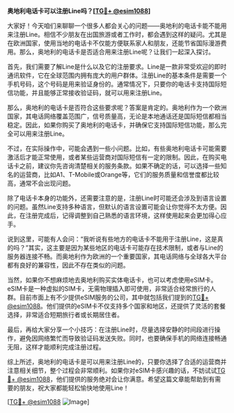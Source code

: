 **奥地利电话卡可以注册Line吗？[[TG💪+ @esim1088](https://t.me/s/esim1088)]**

大家好！今天咱们来聊聊一个很多人都会关心的问题——奥地利的电话卡能不能用来注册Line。相信不少朋友在出国旅游或者工作时，都会遇到这样的疑问。尤其是在欧洲国家，使用当地的电话卡不仅能方便联系家人和朋友，还能节省国际漫游费用。那么，奥地利的电话卡是否适合用来注册Line呢？让我们一起深入探讨。

首先，我们需要了解Line是什么以及它的注册要求。Line是一款非常受欢迎的即时通讯软件，它在全球范围内拥有庞大的用户群体。注册Line的基本条件是需要一个手机号码，这个号码是用来验证身份的。通常情况下，只要你的电话卡支持国际短信功能，并且能够正常接收验证码，就可以用来注册Line。

那么，奥地利的电话卡是否符合这些要求呢？答案是肯定的。奥地利作为一个欧洲国家，其电话网络覆盖范围广，信号质量高，无论是本地通话还是国际短信都相当稳定。因此，如果你购买了奥地利的电话卡，并确保它支持国际短信功能，那么完全可以用来注册Line。

不过，在实际操作中，可能会遇到一些小问题。比如，有些奥地利电话卡可能需要激活后才能正常使用，或者某些运营商对国际短信有一定的限制。因此，在购买电话卡之前，建议你先咨询清楚相关的服务条款。如果不确定的话，可以选择一些知名的运营商，比如A1、T-Mobile或Orange等，它们的服务质量和信誉度都比较高，通常不会出现问题。

除了电话卡本身的功能外，还需要注意的是，注册Line时可能还会涉及到语言设置的问题。虽然Line支持多种语言，但默认的语言设置可能会让你觉得不太方便。因此，在注册完成后，记得调整到自己熟悉的语言环境，这样使用起来会更加得心应手。

说到这里，可能有人会问：“我听说有些地方的电话卡不能用于注册Line，这是真的吗？”其实，这主要是因为某些地区的电话卡可能存在技术限制，或者与Line的服务器连接不畅。而奥地利作为欧洲的一个重要国家，其电话网络与全球各大平台都有良好的兼容性，因此不存在类似的问题。

当然，如果你不想麻烦地去奥地利购买实体电话卡，也可以考虑使用eSIM卡。eSIM卡是一种虚拟的SIM卡，无需物理插入即可使用，非常适合经常旅行的人群。目前市面上有不少提供eSIM服务的公司，其中就包括我们提到的[TG💪+ @esim1088](https://t.me/s/esim1088)。他们提供的eSIM卡不仅支持多个国家和地区，还提供了灵活的套餐选择，非常适合短期旅行者或长期居住者。

最后，再给大家分享一个小技巧：在注册Line时，尽量选择安静的时间段进行操作，避免因网络繁忙而导致验证码发送失败。同时，也要确保手机的网络连接畅通无阻，这样才能顺利完成注册过程。

综上所述，奥地利的电话卡是可以用来注册Line的，只要你选择了合适的运营商并注意相关细节，整个过程会非常顺利。如果你对eSIM卡感兴趣的话，不妨试试[TG💪+ @esim1088](https://t.me/s/esim1088)，他们提供的服务绝对会让你满意。希望这篇文章能帮助到有需要的朋友，祝大家都能轻松愉快地使用Line！

[[TG💪+ @esim1088](https://t.me/s/esim1088) ![Image](https://i.postimg.cc/4NQfJmqS/Snipaste-2025-05-13-00-14-12.png)]